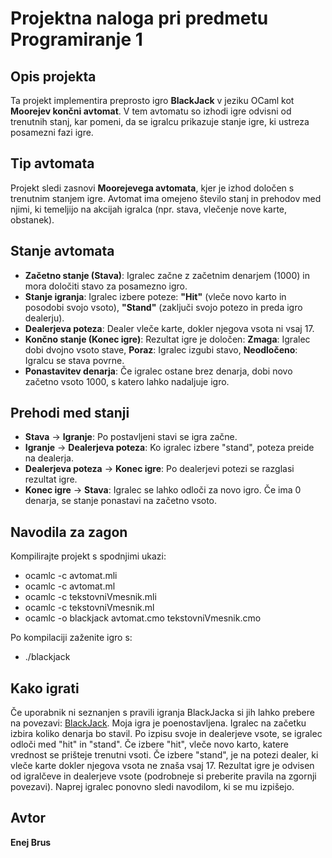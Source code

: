 ﻿# Projektna naloga pri predmetu Programiranje 1

## Opis projekta
Ta projekt implementira preprosto igro **BlackJack** v jeziku OCaml kot **Moorejev končni avtomat**. V tem avtomatu so izhodi igre odvisni od trenutnih stanj, kar pomeni, da se igralcu prikazuje stanje igre, ki ustreza posamezni fazi igre.

## Tip avtomata
Projekt sledi zasnovi **Moorejevega avtomata**, kjer je izhod določen s trenutnim stanjem igre. Avtomat ima omejeno število stanj in prehodov med njimi, ki temeljijo na akcijah igralca (npr. stava, vlečenje nove karte, obstanek).

## Stanje avtomata
* **Začetno stanje (Stava)**: Igralec začne z začetnim denarjem (1000) in mora določiti stavo za posamezno igro.
*  **Stanje igranja**: Igralec izbere poteze: **"Hit"** (vleče novo karto in posodobi svojo vsoto), **"Stand"** (zaključi svojo potezo in preda igro dealerju).
* **Dealerjeva poteza**: Dealer vleče karte, dokler njegova vsota ni vsaj 17.
* **Končno stanje (Konec igre)**: Rezultat igre je določen: **Zmaga**: Igralec dobi dvojno vsoto stave, **Poraz**: Igralec izgubi stavo, **Neodločeno**: Igralcu se stava povrne.
* **Ponastavitev denarja**: Če igralec ostane brez denarja, dobi novo začetno vsoto 1000, s katero lahko nadaljuje igro.

## Prehodi med stanji
* **Stava** → **Igranje**: Po postavljeni stavi se igra začne.
* **Igranje** → **Dealerjeva poteza**: Ko igralec izbere "stand", poteza preide na dealerja.
* **Dealerjeva poteza** → **Konec igre**: Po dealerjevi potezi se razglasi rezultat igre.
* **Konec igre** → **Stava**: Igralec se lahko odloči za novo igro. Če ima 0 denarja, se stanje ponastavi na začetno vsoto.

## Navodila za zagon
Kompilirajte projekt s spodnjimi ukazi:
* ocamlc -c avtomat.mli
* ocamlc -c avtomat.ml
* ocamlc -c tekstovniVmesnik.mli
* ocamlc -c tekstovniVmesnik.ml
* ocamlc -o blackjack avtomat.cmo tekstovniVmesnik.cmo

Po kompilaciji zaženite igro s:
* ./blackjack

## Kako igrati
Če uporabnik ni seznanjen s pravili igranja BlackJacka si jih lahko prebere na povezavi: [BlackJack](https://en.wikipedia.org/wiki/Blackjack). Moja igra je poenostavljena. Igralec na začetku izbira koliko denarja bo stavil. Po izpisu svoje in dealerjeve vsote, se igralec odloči med "hit" in "stand". Če izbere "hit", vleče novo karto, katere vrednost se prišteje trenutni vsoti. Če izbere "stand", je na potezi dealer, ki vleče karte dokler njegova vsota ne znaša vsaj 17. Rezultat igre je odvisen od igralčeve in dealerjeve vsote (podrobneje si preberite pravila na zgornji povezavi). Naprej igralec ponovno sledi navodilom, ki se mu izpišejo.

## Avtor
**Enej Brus**
